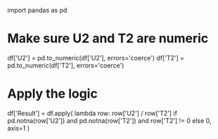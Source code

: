import pandas as pd

# Make sure U2 and T2 are numeric
df['U2'] = pd.to_numeric(df['U2'], errors='coerce')
df['T2'] = pd.to_numeric(df['T2'], errors='coerce')

# Apply the logic
df['Result'] = df.apply(
    lambda row: row['U2'] / row['T2'] if pd.notna(row['U2']) and pd.notna(row['T2']) and row['T2'] != 0 else 0,
    axis=1
)
